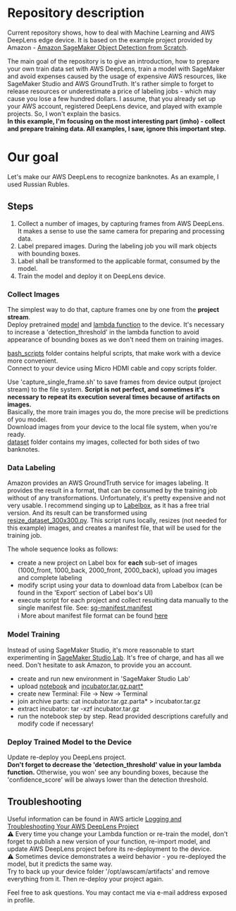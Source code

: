 # Repository description
Current repository shows, how to deal with Machine Learning and AWS DeepLens edge device.
It is based on the example project provided by Amazon - [Amazon SageMaker Object Detection from Scratch](
https://github.com/aws-samples/amazon-sagemaker-object-detection-from-scratch).

The main goal of the repository is to give an introduction, how to prepare your own train data set with AWS DeepLens, 
train a model with SageMaker and avoid expenses caused by the usage of expensive AWS resources, like SageMaker Studio 
and AWS GroundTruth.
It's rather simple to forget to release resources or underestimate a price of labeling jobs - which may cause you lose
a few hundred dollars.
I assume, that you already set up your AWS account, registered DeepLens device, and played with example projects. So, I 
won't explain the basics.<br/>
<strong>In this example, I'm focusing on the most interesting part (imho) - collect and prepare training data. All examples, I 
saw, ignore this important step.</strong>

# Our goal
Let's make our AWS DeepLens to recognize banknotes. As an example, I used Russian Rubles.

## Steps
1. Collect a number of images, by capturing frames from AWS DeepLens. It makes a sense to use the same camera for
preparing and processing data.
2. Label prepared images. During the labeling job you will mark objects with bounding boxes.
3. Label shall be transformed to the applicable format, consumed by the model.
4. Train the model and deploy it on DeepLens device.

### Collect Images
The simplest way to do that, capture frames one by one from the <b>project stream</b>.<br/>
Deploy pretrained [model](model/patched_model.tar) and [lambda function](function/money-counter-function) to the 
device.
It's necessary to increase a 'detection_threshold' in the lambda function to avoid appearance of bounding boxes as we 
don't need them on training images.

[bash_scripts](bash_scripts) folder contains helpful scripts, that make work with a device more convenient.<br/>
Connect to your device using Micro HDMI cable and copy scripts folder.<br/>

Use 'capture_single_frame.sh' to save frames from device output (project stream) to the file system.
<strong>Script is not perfect, and sometimes it's necessary to repeat its execution several times because of artifacts 
on images.</strong><br/>
Basically, the more train images you do, the more precise will be predictions of you model.<br/>
Download images from your device to the local file system, when you're ready.<br/>
[dataset](dataset) folder contains my images, collected for both sides of two banknotes.

### Data Labeling
Amazon provides an AWS GroundTruth service for images labeling. It provides the result in a format, that can be
consumed by the training job without of any transformations. Unfortunately, it's pretty expensive and not very usable.
I recommend singing up to [Labelbox](https://app.labelbox.com), as it has a free trial version. And its result 
can be transformed using [resize_dataset_300x300.py](dataset/resize_dataset_300x300.py). This script runs locally,
resizes (not needed for this example) images, and creates a manifest file, that will be used for the training job.<br/>

The whole sequence looks as follows: 
- create a new project on Label box for <b>each</b> sub-set of images (1000_front, 1000_back, 2000_front, 2000_back), 
upload you images and complete labeling
- modify script using your data to download data from Labelbox (can be found in the 'Export' section of Label box's UI)
- execute script for each project and collect resulting data manually to the single manifest file. See: 
[sg-manifest.manifest](dataset/sg-manifest.manifest)<br/>
:information_source: More about manifest file format can be found 
[here](https://docs.aws.amazon.com/sagemaker/latest/dg/object-detection.html)

### Model Training
Instead of using SageMaker Studio, it's more reasonable to start experimenting in 
[SageMaker Studio Lab](https://studiolab.sagemaker.aws/). It's free of charge, and has all we need. Don't hesitate to
ask Amazon, to provide you an account.<br/>
- create and run new environment in 'SageMaker Studio Lab'
- upload [notebook](notebook/MoneyCounter.ipynb) and [incubator.tar.gz.part*](notebook)
- create new Terminal: File -> New -> Terminal
- join archive parts: cat incubator.tar.gz.parta* > incubator.tar.gz
- extract incubator: tar -xzf incubator.tar.gz
- run the notebook step by step. Read provided descriptions carefully and modify code if necessary!

### Deploy Trained Model to the Device
Update re-deploy you DeepLens project.<br/>
<strong>Don't forget to decrease the 'detection_threshold' value in your lambda function.</strong> Otherwise, you won' 
see any bounding boxes, because the 'confidence_score' will be always lower than the detection threshold. 

## Troubleshooting 
Useful information can be found in AWS article 
[Logging and Troubleshooting Your AWS DeepLens Project](https://docs.aws.amazon.com/deeplens/latest/dg/deeplens-logging-and-troubleshooting.html)
<br/>
:warning: Every time you change your Lambda function or re-train the model, don't forget to publish a new version of your 
function, re-import model, and update AWS DeepLens project before its re-deployment to the device.<br/>
:warning: Sometimes device demonstrates a weird behavior - you re-deployed the model, but it predicts the same way.<br/>
Try to back up your device folder '/opt/awscam/artifacts' and remove everything from it. Then re-deploy your project 
again. <br/>

Feel free to ask questions. You may contact me via e-mail address exposed in profile.